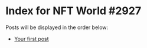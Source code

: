 # Index for NFT World #2927
Posts will be displayed in the order below:

- [Your first post](./001-first.md)

